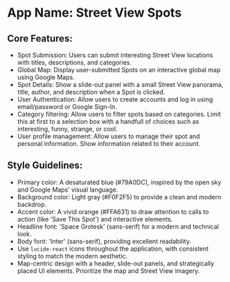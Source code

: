 # **App Name**: Street View Spots

## Core Features:

- Spot Submission: Users can submit interesting Street View locations with titles, descriptions, and categories.
- Global Map: Display user-submitted Spots on an interactive global map using Google Maps.
- Spot Details: Show a slide-out panel with a small Street View panorama, title, author, and description when a Spot is clicked.
- User Authentication: Allow users to create accounts and log in using email/password or Google Sign-In.
- Category filtering: Allow users to filter spots based on categories. Limit this at first to a selection box with a handfull of choices such as interesting, funny, strange, or cool.
- User profile management: Allow users to manage their spot and personal information. Show information related to their account.

## Style Guidelines:

- Primary color: A desaturated blue (#79A0DC), inspired by the open sky and Google Maps' visual language.
- Background color: Light gray (#F0F2F5) to provide a clean and modern backdrop.
- Accent color: A vivid orange (#FFA631) to draw attention to calls to action (like 'Save This Spot') and interactive elements.
- Headline font: 'Space Grotesk' (sans-serif) for a modern and technical look.
- Body font: 'Inter' (sans-serif), providing excellent readability.
- Use `lucide-react` icons throughout the application, with consistent styling to match the modern aesthetic.
- Map-centric design with a header, slide-out panels, and strategically placed UI elements. Prioritize the map and Street View imagery.